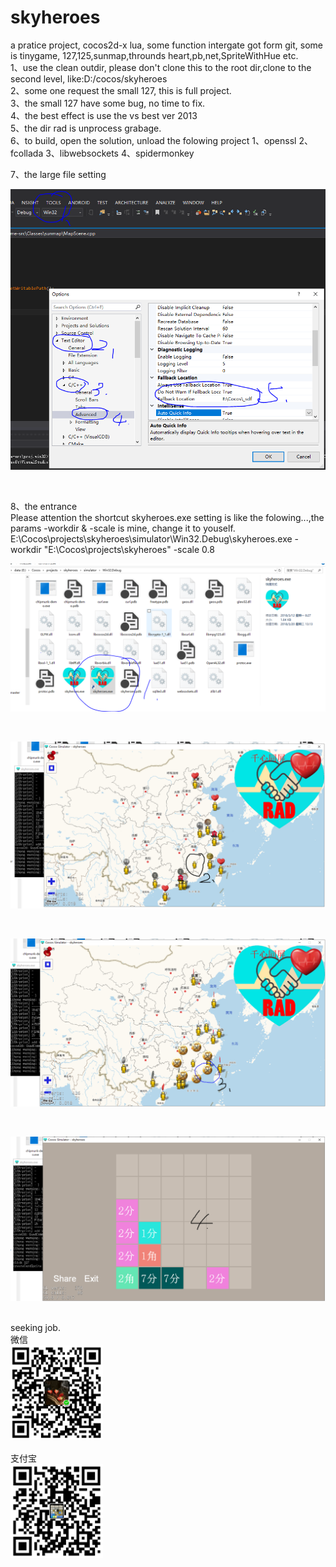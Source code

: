 # skyheroes
a pratice project, cocos2d-x lua,  some function intergate got form git, some is tinygame,  127,125,sunmap,throunds heart,pb,net,SpriteWithHue etc.
</br>
1、use the clean outdir, please don't clone this to the root dir,clone to the second level, like:D:/cocos/skyheroes 
</br>
2、some one request the small 127, this is full project.
</br>
3、the small 127 have some bug, no time to fix.
</br>
4、the best effect is use the vs best ver 2013
</br>
5、the dir rad is unprocess grabage.
</br>
6、to build, open the solution, unload the folowing project
1、openssl
2、fcollada
3、libwebsockets
4、spidermonkey
</br>

7、the large file setting
</br>
<p align="center">
    <img src="./pic/5-sdf-setting.PNG">
</p>
</br>

8、the entrance
</br>
Please attention the shortcut skyheroes.exe setting is like the folowing...,the params -workdir & -scale is mine, change it to youself.
</br>
E:\Cocos\projects\skyheroes\simulator\Win32.Debug\skyheroes.exe -workdir "E:\Cocos\projects\skyheroes" -scale 0.8
</br>
<p align="center">
    <img src="./pic/1-debug.PNG">
</p>
</br>
<p align="center">
    <img src="./pic/2-main.PNG">
</p>
</br>
<p align="center">
    <img src="./pic/3-enter.PNG">
</p>
</br>
<p align="center">
    <img src="./pic/4-127.PNG">
</p>
</br>
seeking job.
<div class="left">微信<br/><img src="./pic/cc_wx.png" height="150" width="148" /></div>
<br/>
<div class="left">支付宝<br/><img src="./pic/cc_zfb.png" height="150" width="148" /></div>
<br/>
